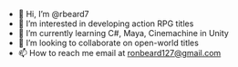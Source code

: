 - 👋 Hi, I’m @rbeard7
- 👀 I’m interested in developing action RPG titles
- 🌱 I’m currently learning C#, Maya, Cinemachine in Unity
- 💞️ I’m looking to collaborate on open-world titles
- 📫 How to reach me email at ronbeard127@gmail.com

<!---
rbeard7/rbeard7 is a ✨ special ✨ repository because its `README.md` (this file) appears on your GitHub profile.
You can click the Preview link to take a look at your changes.
--->

